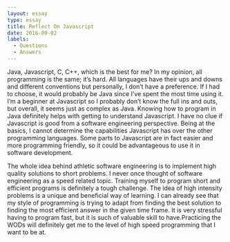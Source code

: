 ```yaml
---
layout: essay
type: essay
title: Reflect On Javascript
date: 2016-09-02
labels:
  - Questions
  - Answers
---
```


Java, Javascript, C, C++, which is the best for me? In my opinion, all programming is the same; it’s hard.  All languages have their ups and downs and different conventions but personally, I don’t have a preference. If I had to choose, it would probably be Java since I’ve spent the most time using it. I’m a beginner at Javascript so I probably don’t know the full ins and outs, but overall, it seems just as complex as Java. Knowing how to program in Java definitely helps with getting to understand Javascript. I have no clue if Javascript is good from a software engineering perspective. Being at the basics, I cannot determine the capabilities Javascript has over the other programming languages. Some parts to Javascript are in fact easier and more programming friendly, so it could be advantageous to use it in software development.

The whole idea behind athletic software engineering is to implement high quality solutions to short problems. I never once thought of software engineering as a speed related topic. Training myself to program short and efficient programs is definitely a tough challenge. The idea of high intensity problems is a unique and beneficial way of learning. I can already see that my style of programming is trying to adapt from finding the best solution to finding the most efficient answer in the given time frame. It is very stressful having to program fast, but it is such of valuable skill to have.Practicing the WODs will definitely get me to the level of high speed programming that I want to be at.


